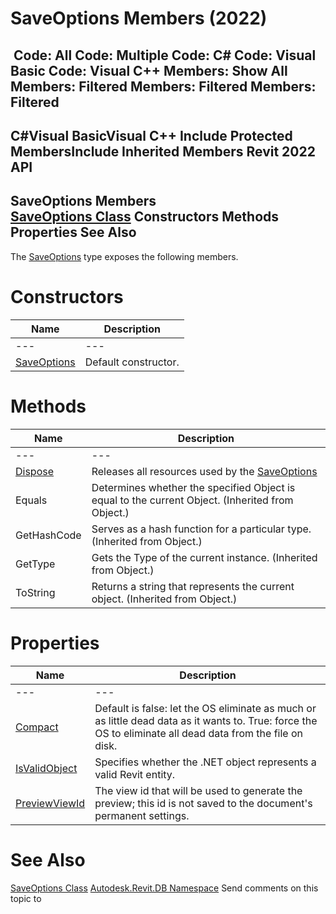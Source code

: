 # SaveOptions Members (2022)

﻿
 Code: All Code: Multiple Code: C# Code: Visual Basic Code: Visual C++  Members: Show All Members: Filtered Members: Filtered Members: Filtered   
---  
C#Visual BasicVisual C++
Include Protected MembersInclude Inherited Members
Revit 2022 API  
---  
SaveOptions Members  
[SaveOptions Class](b93277ab-dfb6-a3a3-cfd9-8cee29cee644.md "SaveOptions Class") Constructors Methods Properties See Also  
---  
The [SaveOptions](b93277ab-dfb6-a3a3-cfd9-8cee29cee644.md "SaveOptions Class") type exposes the following members.
# Constructors
| Name | Description |
| --- | --- |
| --- | --- | --- |
| [SaveOptions](37d21bdc-3655-22ba-268b-8bf66c844ed1.md "SaveOptions Constructor") | Default constructor. |

# Methods
| Name | Description |
| --- | --- |
| --- | --- | --- |
| [Dispose](24961293-2ae1-bfe8-ec1f-16f85331a5f3.md "Dispose Method") | Releases all resources used by the [SaveOptions](b93277ab-dfb6-a3a3-cfd9-8cee29cee644.md "SaveOptions Class") |
| Equals | Determines whether the specified Object is equal to the current Object. (Inherited from Object.) |
| GetHashCode | Serves as a hash function for a particular type.  (Inherited from Object.) |
| GetType | Gets the Type of the current instance. (Inherited from Object.) |
| ToString | Returns a string that represents the current object. (Inherited from Object.) |

# Properties
| Name | Description |
| --- | --- |
| --- | --- | --- |
| [Compact](47161d62-18cb-f258-727c-eda2f5884ee1.md "Compact Property") | Default is false: let the OS eliminate as much or as little dead data as it wants to. True: force the OS to eliminate all dead data from the file on disk. |
| [IsValidObject](2a8704c9-a5c5-9b56-369e-1b9090118b63.md "IsValidObject Property") | Specifies whether the .NET object represents a valid Revit entity. |
| [PreviewViewId](0bd7569d-9d7e-5ac3-c783-b6db08a30c2d.md "PreviewViewId Property") | The view id that will be used to generate the preview; this id is not saved to the document's permanent settings. |

# See Also
[SaveOptions Class](b93277ab-dfb6-a3a3-cfd9-8cee29cee644.md "SaveOptions Class")
[Autodesk.Revit.DB Namespace](87546ba7-461b-c646-cbb1-2cb8f5bff8b2.md "Autodesk.Revit.DB Namespace")
Send comments on this topic to 